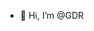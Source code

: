 - 👋 Hi, I’m @GDR

<!---
GDR/GDR is a ✨ special ✨ repository because its `README.md` (this file) appears on your GitHub profile.
You can click the Preview link to take a look at your changes.
--->
